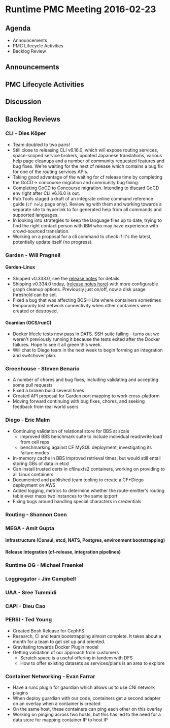 # Runtime PMC Meeting 2016-02-23

## Agenda
* Announcements
* PMC Lifecycle Activities
* Backlog Review

## Announcements

## PMC Lifecycle Activities

## Discussion

## Backlog Reviews

### CLI - Dies Köper
- Team doubled to two pairs!
- Still close to releasing CLI v6.16.0, which will expose routing services, space-scoped service brokers, updated Japanese translations, various help page cleanups and a number of community requested features and bug fixes. We're waiting for the next cf release which contains a bug fix for one of the routing services APIs.
- Taking good advantage of the waiting for cf release time by completing the GoCD-> concourse migration and community bug fixing.
- Completing GoCD to Concourse migration. Intending to discard GoCD env right after CLI v6.16.0 is out.
- Pub Tools staged a draft of an integrate online command reference guide (`cf help` page only). Reviewing with them and working towards a separate site to hyperlink to for generated help from all commands and supported languages.
- In looking into strategies to keep the language files up to date, trying to find the right contact person with IBM who may have experience with crowd-sourced translation.
- Working on a proposal for a cli command to check if it's the latest, potentially update itself (no progress).

### Garden - Will Pragnell

#### Garden-Linux

- Shipped v0.333.0, see the [release notes](https://github.com/cloudfoundry-incubator/garden-linux-release/releases/tag/v0.333.0) for details.
- Shipping v0.334.0 today, ([release notes here](https://github.com/cloudfoundry-incubator/garden-linux-release/releases/tag/v0.334.0)) with more configurable graph cleanup options. Previously just on/off, now a disk usage threshold can be set.
- Fixed a bug that was affecting BOSH-Lite where containers sometimes temporarily lost network connectivity when other containers were created or destroyed.

#### Guardian (OCS/runC)

- Docker lifecle tests now pass in DATS. SSH suite failing - turns out we weren't previously running it because the tests exited after the Docker failures. Hope to see it all green this week.
- Will chat to Diego team in the next week to begin forming an integration and switchover plan.

### Greenhouse - Steven Benario
- A number of chores and bug fixes, including validating and accepting some pull requests
- Fixed a broken build several times
- Created API proposal for Garden port mapping to work cross-platform
- Moving forward continuing with bug fixes, chores, and seeking feedback from real world users


### Diego - Eric Malm

- Continuing validation of relational store for BBS at scale
	- improved BBS benchmark suite to include individual read/write load from cell reps
	- benchmarking against CF MySQL deployment, investigating its failure modes
- In-memory cache in BBS improved retrieval times, but would still entail storing GBs of data in etcd
- Can install trusted certs in cflinuxfs2 containers, working on providing to all Linux containers
- Documented and published team tooling to create a CF+Diego deployment on AWS
- Added logging, metrics to determine whether the route-emitter's routing table ever maps two instances to the same ip:port
- Fixing bugs around handling special characters in credentials


### Routing - Shannon Coen

### MEGA - Amit Gupta

#### Infrastructure (Consul, etcd, NATS, Postgres, environment bootstrapping)

#### Release Integration (cf-release, integration pipelines)

### Runtime OG - Michael Fraenkel

### Loggregator - Jim Campbell

### UAA - Sree Tummidi

### CAPI - Dieu Cao

### PERSI - Ted Young
- Created Bosh Release for CephFS
- Research, CI and team bootstrapping almost complete. It takes about a month for a team to get set up and oriented.
- Gravitating towards Docker Plugin model
- Getting validation of our approach from customers
  - Scratch space is a useful offering in tandem with DFS
  - How to offer existing datasets as services/plans is an area to explore

### Container Networking - Evan Farrar
- Have a runc plugin for gaurdian which allows us to use CNI network plugins
- When deploy guardian with our code, containers get a second adapter on an overlay when a container is created
- On the same host, these containers can ping each other on this overlay
- Working on pinging across two hosts, but this has led to the need for a data store for mapping container IP to host IP
